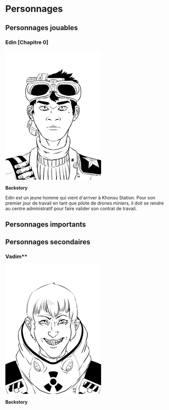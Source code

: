 # Personnages

## Personnages jouables

### Edin [Chapitre 0]
![Image d'Edin](images/portraits/edin.jpg)

**Backstory**

Edin est un jeune homme qui vient d'arriver à Khonsu Station. Pour son premier jour de travail en tant que pilote de drones miniers, il doit se rendre au centre administratif pour faire valider son contrat de travail. 


## Personnages importants


## Personnages secondaires

### Vadim**
![Vadim](images/portraits/vadim.jpg)

**Backstory**

